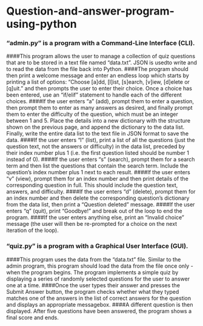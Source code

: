 # Question-and-answer-program-using-python

### “admin.py” is a program with a Command-Line Interface (CLI).
####This program allows the user to manage a collection of quiz questions that are to be stored in a text file named “data.txt”.  JSON is usedto write and to read the data from the file back into Python.
####The program should then print a welcome message and enter an endless loop which starts by printing a list of options: “Choose [a]dd, [l]ist, [s]earch, [v]iew, [d]elete or [q]uit.” and then prompts the user to enter their choice. Once a choice has been entered, use an “if/elif” statement to handle each of the different choices.
####If the user enters “a” (add), prompt them to enter a question, then prompt them to enter as many answers as desired, and finally prompt them to enter the difficulty of the question, which must be an integer between 1 and 5. Place the details into a new dictionary with the structure shown on the previous page, and append the dictionary to the data list. Finally, write the entire data list to the text file in JSON format to save the data.
####If the user enters “l” (list), print a list of all the questions (just the question text, not the answers or difficulty) in the data list, preceded by their index number plus 1 (i.e. the first question listed should be number 1 instead of 0).
####If the user enters “s” (search), prompt them for a search term and then list the questions that contain the search term. Include the question’s index number plus 1 next to each result.
####If the user enters “v” (view), prompt them for an index number and then print details of the corresponding question in full. This should include the question text, answers, and difficulty.
####If the user enters “d” (delete), prompt them for an index number and then delete the corresponding question’s dictionary from the data list, then print a “Question deleted” message.
####If the user enters “q” (quit), print “Goodbye!” and break out of the loop to end the program.
####If the user enters anything else, print an “Invalid choice” message (the user will then be re-prompted for a choice on the next iteration of the loop).

### “quiz.py” is a program with a Graphical User Interface (GUI).
####This program uses the data from the “data.txt” file. Similar to the admin program, this program should load the data from the file once only - when the program begins. The program implements a simple quiz by displaying a series of randomly selected questions for the user to answer one at a time.
####Once the user types their answer and presses the Submit Answer button, the program checks whether what they typed matches one of the answers in the list of correct answers for the question and displays an appropriate messagebox.
####A different question is then displayed. After five questions have been answered, the program shows a final score and ends.
